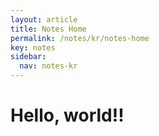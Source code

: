 ```yaml
---
layout: article
title: Notes Home
permalink: /notes/kr/notes-home
key: notes
sidebar:
  nav: notes-kr
---
```


# Hello, world!!
